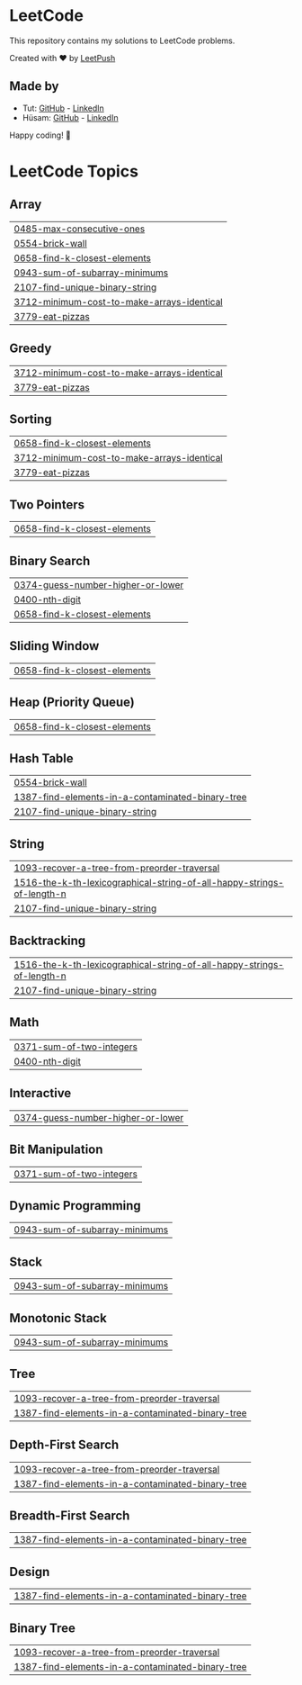 # LeetCode

This repository contains my solutions to LeetCode problems.

Created with :heart: by [LeetPush](https://github.com/husamahmud/LeetPush)

 ## Made by 
 - Tut: [GitHub](https://github.com/TutTrue) - [LinkedIn](https://www.linkedin.com/in/mahmoud-hamdy-8b6825245/)
 - Hüsam: [GitHub](https://github.com/husamahmud) - [LinkedIn](https://www.linkedin.com/in/husamahmud/)

 Happy coding! 🚀
<!---LeetCode Topics Start-->
# LeetCode Topics
## Array
|  |
| ------- |
| [0485-max-consecutive-ones](https://github.com/usaidhahamed1011/Leetcode-Problems/tree/master/0485-max-consecutive-ones) |
| [0554-brick-wall](https://github.com/usaidhahamed1011/Leetcode-Problems/tree/master/0554-brick-wall) |
| [0658-find-k-closest-elements](https://github.com/usaidhahamed1011/Leetcode-Problems/tree/master/0658-find-k-closest-elements) |
| [0943-sum-of-subarray-minimums](https://github.com/usaidhahamed1011/Leetcode-Problems/tree/master/0943-sum-of-subarray-minimums) |
| [2107-find-unique-binary-string](https://github.com/usaidhahamed1011/Leetcode-Problems/tree/master/2107-find-unique-binary-string) |
| [3712-minimum-cost-to-make-arrays-identical](https://github.com/usaidhahamed1011/Leetcode-Problems/tree/master/3712-minimum-cost-to-make-arrays-identical) |
| [3779-eat-pizzas](https://github.com/usaidhahamed1011/Leetcode-Problems/tree/master/3779-eat-pizzas) |
## Greedy
|  |
| ------- |
| [3712-minimum-cost-to-make-arrays-identical](https://github.com/usaidhahamed1011/Leetcode-Problems/tree/master/3712-minimum-cost-to-make-arrays-identical) |
| [3779-eat-pizzas](https://github.com/usaidhahamed1011/Leetcode-Problems/tree/master/3779-eat-pizzas) |
## Sorting
|  |
| ------- |
| [0658-find-k-closest-elements](https://github.com/usaidhahamed1011/Leetcode-Problems/tree/master/0658-find-k-closest-elements) |
| [3712-minimum-cost-to-make-arrays-identical](https://github.com/usaidhahamed1011/Leetcode-Problems/tree/master/3712-minimum-cost-to-make-arrays-identical) |
| [3779-eat-pizzas](https://github.com/usaidhahamed1011/Leetcode-Problems/tree/master/3779-eat-pizzas) |
## Two Pointers
|  |
| ------- |
| [0658-find-k-closest-elements](https://github.com/usaidhahamed1011/Leetcode-Problems/tree/master/0658-find-k-closest-elements) |
## Binary Search
|  |
| ------- |
| [0374-guess-number-higher-or-lower](https://github.com/usaidhahamed1011/Leetcode-Problems/tree/master/0374-guess-number-higher-or-lower) |
| [0400-nth-digit](https://github.com/usaidhahamed1011/Leetcode-Problems/tree/master/0400-nth-digit) |
| [0658-find-k-closest-elements](https://github.com/usaidhahamed1011/Leetcode-Problems/tree/master/0658-find-k-closest-elements) |
## Sliding Window
|  |
| ------- |
| [0658-find-k-closest-elements](https://github.com/usaidhahamed1011/Leetcode-Problems/tree/master/0658-find-k-closest-elements) |
## Heap (Priority Queue)
|  |
| ------- |
| [0658-find-k-closest-elements](https://github.com/usaidhahamed1011/Leetcode-Problems/tree/master/0658-find-k-closest-elements) |
## Hash Table
|  |
| ------- |
| [0554-brick-wall](https://github.com/usaidhahamed1011/Leetcode-Problems/tree/master/0554-brick-wall) |
| [1387-find-elements-in-a-contaminated-binary-tree](https://github.com/usaidhahamed1011/Leetcode-Problems/tree/master/1387-find-elements-in-a-contaminated-binary-tree) |
| [2107-find-unique-binary-string](https://github.com/usaidhahamed1011/Leetcode-Problems/tree/master/2107-find-unique-binary-string) |
## String
|  |
| ------- |
| [1093-recover-a-tree-from-preorder-traversal](https://github.com/usaidhahamed1011/Leetcode-Problems/tree/master/1093-recover-a-tree-from-preorder-traversal) |
| [1516-the-k-th-lexicographical-string-of-all-happy-strings-of-length-n](https://github.com/usaidhahamed1011/Leetcode-Problems/tree/master/1516-the-k-th-lexicographical-string-of-all-happy-strings-of-length-n) |
| [2107-find-unique-binary-string](https://github.com/usaidhahamed1011/Leetcode-Problems/tree/master/2107-find-unique-binary-string) |
## Backtracking
|  |
| ------- |
| [1516-the-k-th-lexicographical-string-of-all-happy-strings-of-length-n](https://github.com/usaidhahamed1011/Leetcode-Problems/tree/master/1516-the-k-th-lexicographical-string-of-all-happy-strings-of-length-n) |
| [2107-find-unique-binary-string](https://github.com/usaidhahamed1011/Leetcode-Problems/tree/master/2107-find-unique-binary-string) |
## Math
|  |
| ------- |
| [0371-sum-of-two-integers](https://github.com/usaidhahamed1011/Leetcode-Problems/tree/master/0371-sum-of-two-integers) |
| [0400-nth-digit](https://github.com/usaidhahamed1011/Leetcode-Problems/tree/master/0400-nth-digit) |
## Interactive
|  |
| ------- |
| [0374-guess-number-higher-or-lower](https://github.com/usaidhahamed1011/Leetcode-Problems/tree/master/0374-guess-number-higher-or-lower) |
## Bit Manipulation
|  |
| ------- |
| [0371-sum-of-two-integers](https://github.com/usaidhahamed1011/Leetcode-Problems/tree/master/0371-sum-of-two-integers) |
## Dynamic Programming
|  |
| ------- |
| [0943-sum-of-subarray-minimums](https://github.com/usaidhahamed1011/Leetcode-Problems/tree/master/0943-sum-of-subarray-minimums) |
## Stack
|  |
| ------- |
| [0943-sum-of-subarray-minimums](https://github.com/usaidhahamed1011/Leetcode-Problems/tree/master/0943-sum-of-subarray-minimums) |
## Monotonic Stack
|  |
| ------- |
| [0943-sum-of-subarray-minimums](https://github.com/usaidhahamed1011/Leetcode-Problems/tree/master/0943-sum-of-subarray-minimums) |
## Tree
|  |
| ------- |
| [1093-recover-a-tree-from-preorder-traversal](https://github.com/usaidhahamed1011/Leetcode-Problems/tree/master/1093-recover-a-tree-from-preorder-traversal) |
| [1387-find-elements-in-a-contaminated-binary-tree](https://github.com/usaidhahamed1011/Leetcode-Problems/tree/master/1387-find-elements-in-a-contaminated-binary-tree) |
## Depth-First Search
|  |
| ------- |
| [1093-recover-a-tree-from-preorder-traversal](https://github.com/usaidhahamed1011/Leetcode-Problems/tree/master/1093-recover-a-tree-from-preorder-traversal) |
| [1387-find-elements-in-a-contaminated-binary-tree](https://github.com/usaidhahamed1011/Leetcode-Problems/tree/master/1387-find-elements-in-a-contaminated-binary-tree) |
## Breadth-First Search
|  |
| ------- |
| [1387-find-elements-in-a-contaminated-binary-tree](https://github.com/usaidhahamed1011/Leetcode-Problems/tree/master/1387-find-elements-in-a-contaminated-binary-tree) |
## Design
|  |
| ------- |
| [1387-find-elements-in-a-contaminated-binary-tree](https://github.com/usaidhahamed1011/Leetcode-Problems/tree/master/1387-find-elements-in-a-contaminated-binary-tree) |
## Binary Tree
|  |
| ------- |
| [1093-recover-a-tree-from-preorder-traversal](https://github.com/usaidhahamed1011/Leetcode-Problems/tree/master/1093-recover-a-tree-from-preorder-traversal) |
| [1387-find-elements-in-a-contaminated-binary-tree](https://github.com/usaidhahamed1011/Leetcode-Problems/tree/master/1387-find-elements-in-a-contaminated-binary-tree) |
<!---LeetCode Topics End-->